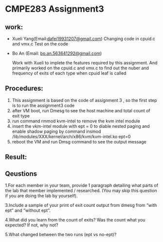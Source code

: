 # CMPE283 Assignment3

## work:
- Xueli Yang(Email:dafei19931207@gmail.com)
Changing code in cpuid.c and vmx.c
Test on the code

- Bo An (Email: bo.an.563641292@gmail.com)
  
  Work with Xueli to implete the features required by this assignment. And primarily worked on the cpuid.c and vmx.c to find out the nuber and frequency of exits of each type when cpuid leaf is called
  
## Procedures:
  1. This assignment is based on the code of assignment 3 , so the first step is to run the assignment3 code
  2. after VM boot, run Dmesg to see the host machine and total count of exit type
  3. run command rmmod kvm-intel to remove the kvm intel module
  4. insert the vkm-intel module with ept = 0 to diable nested paging and enable shadow paging by command insmod /lib/modules/XXX/kernel/arch/x86/kvm/kvm-intel.ko ept=0
  5. reboot the VM and run Dmsg command to see the output message


## Result:


## Qeustions
1.For each member in your team, provide 1 paragraph detailing what parts of the lab that member implemented / researched. (You may skip this question if you are doing the lab by yourself).

3.Include a sample of your print of exit count output from dmesg from “with ept” and “without ept”. 

4.What did you learn from the count of exits? Was the count what you expected? If not, why not? 

5.What changed between the two runs (ept vs no-ept)?
